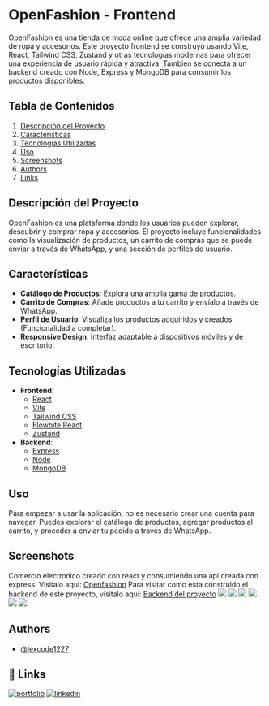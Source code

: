 # OpenFashion - Frontend

OpenFashion es una tienda de moda online que ofrece una amplia variedad de ropa y accesorios. Este proyecto frontend se construyó usando Vite, React, Tailwind CSS, Zustand y otras tecnologías modernas para ofrecer una experiencia de usuario rápida y atractiva. Tambien se conecta a un backend creado con Node, Express y MongoDB para consumir los productos disponibles.

## Tabla de Contenidos
1. [Descripción del Proyecto](#descripción-del-proyecto)
2. [Características](#características)
3. [Tecnologías Utilizadas](#tecnologías-utilizadas)
4. [Uso](#uso)
5. [Screenshots](#screenshots)
6. [Authors](#authors)
7. [Links](#-links)

## Descripción del Proyecto

OpenFashion es una plataforma donde los usuarios pueden explorar, descubrir y comprar ropa y accesorios. El proyecto incluye funcionalidades como la visualización de productos, un carrito de compras que se puede enviar a través de WhatsApp, y una sección de perfiles de usuario.

## Características

- **Catálogo de Productos**: Explora una amplia gama de productos.
- **Carrito de Compras**: Añade productos a tu carrito y envíalo a través de WhatsApp.
- **Perfil de Usuario**: Visualiza los productos adquiridos y creados (Funcionalidad a completar).
- **Responsive Design**: Interfaz adaptable a dispositivos móviles y de escritorio.

## Tecnologías Utilizadas

- **Frontend**:
  - [React](https://reactjs.org/)
  - [Vite](https://vitejs.dev/)
  - [Tailwind CSS](https://tailwindcss.com/)
  - [Flowbite React](https://flowbite.com/docs/getting-started/react/)
  - [Zustand](https://zustand-demo.pmnd.rs/)
- **Backend**:
  - [Express](https://expressjs.com/es/)
  - [Node](https://nodejs.org/en/)
  - [MongoDB](https://www.mongodb.com/es)

## Uso

Para empezar a usar la aplicación, no es necesario crear una cuenta para navegar. Puedes explorar el catálogo de productos, agregar productos al carrito, y proceder a enviar tu pedido a través de WhatsApp.

## Screenshots

Comercio electronico creado con react y consumiendo una api creada con express. Visitalo aqui: [Openfashion](https://openfashion-web.vercel.app)
Para visitar como esta construido el backend de este proyecto, visitalo aquí: [Backend del proyecto](https://github.com/lexcode1227/catalogoWeb-backend)
![](https://res.cloudinary.com/dwuv0l98b/image/upload/v1722276435/clpxizdutoek0bjd4xie.webp)
![](https://res.cloudinary.com/dwuv0l98b/image/upload/v1722276435/eayy1bir5kyncxghtand.webp)
![](https://res.cloudinary.com/dwuv0l98b/image/upload/v1722276434/fumcxkisq0my1vjqwc1w.webp)
![](https://res.cloudinary.com/dwuv0l98b/image/upload/v1722276434/ravwhuct9jytp5xbu8ma.webp)
![](https://res.cloudinary.com/dwuv0l98b/image/upload/v1722276435/ftkms8bzwmksoy7uuqjz.webp)
![](https://res.cloudinary.com/dwuv0l98b/image/upload/v1722276434/nq7u2qif7bpi1fukcvn5.webp)

## Authors

- [@lexcode1227](https://www.github.com/lexcode1227)

## 🔗 Links
[![portfolio](https://img.shields.io/badge/my_portfolio-000?style=for-the-badge&logo=ko-fi&logoColor=white)](https://henryagustindev.vercel.app/)
[![linkedin](https://img.shields.io/badge/linkedin-0A66C2?style=for-the-badge&logo=linkedin&logoColor=white)](https://www.linkedin.com/in/henry-agustin-/)

